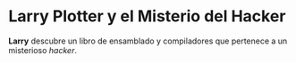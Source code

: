 # Larry Plotter y el Misterio del Hacker

**Larry** descubre un libro de ensamblado y compiladores
que pertenece a un misterioso *hacker*.